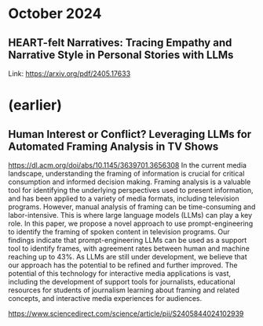 # October 2024

## HEART-felt Narratives: Tracing Empathy and Narrative Style in Personal Stories with LLMs
Link: https://arxiv.org/pdf/2405.17633

# (earlier)

## Human Interest or Conflict? Leveraging LLMs for Automated Framing Analysis in TV Shows
https://dl.acm.org/doi/abs/10.1145/3639701.3656308
In the current media landscape, understanding the framing of information is crucial for critical consumption and informed decision making. Framing analysis is a valuable tool for identifying the underlying perspectives used to present information, and has been applied to a variety of media formats, including television programs. However, manual analysis of framing can be time-consuming and labor-intensive. This is where large language models (LLMs) can play a key role. In this paper, we propose a novel approach to use prompt-engineering to identify the framing of spoken content in television programs. Our findings indicate that prompt-engineering LLMs can be used as a support tool to identify frames, with agreement rates between human and machine reaching up to 43%. As LLMs are still under development, we believe that our approach has the potential to be refined and further improved. The potential of this technology for interactive media applications is vast, including the development of support tools for journalists, educational resources for students of journalism learning about framing and related concepts, and interactive media experiences for audiences.


https://www.sciencedirect.com/science/article/pii/S2405844024102939
